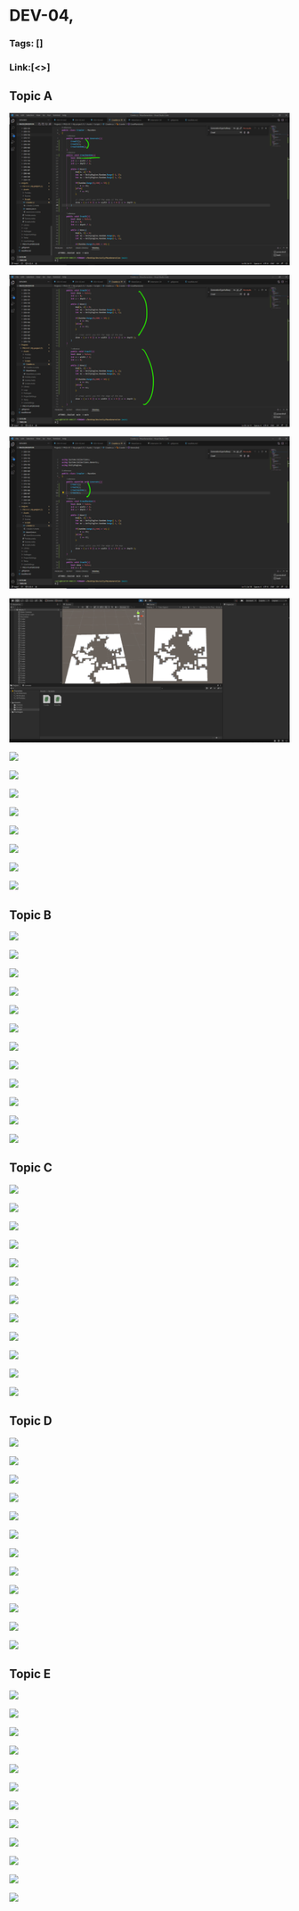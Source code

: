 # DEV-04,
### Tags: []
### Link:[<>]

## Topic A
![](../images/DEV-04/DEV-04-A1.png)

![](../images/DEV-04/DEV-04-A2.png)

![](../images/DEV-04/DEV-04-A3.png)

![](../images/DEV-04/DEV-04-A4.png)

![](../images/DEV-04/DEV-04-A5.png)

![](../images/DEV-04/DEV-04-A6.png)

![](../images/DEV-04/DEV-04-A7.png)

![](../images/DEV-04/DEV-04-A8.png)

![](../images/DEV-04/DEV-04-A9.png)

![](../images/DEV-04/DEV-04-A10.png)

![](../images/DEV-04/DEV-04-A11.png)

![](../images/DEV-04/DEV-04-A12.png)

## Topic B
![](../images/DEV-04/DEV-04-B1.png)

![](../images/DEV-04/DEV-04-B2.png)

![](../images/DEV-04/DEV-04-B3.png)

![](../images/DEV-04/DEV-04-B4.png)

![](../images/DEV-04/DEV-04-B5.png)

![](../images/DEV-04/DEV-04-B6.png)

![](../images/DEV-04/DEV-04-B7.png)

![](../images/DEV-04/DEV-04-B8.png)

![](../images/DEV-04/DEV-04-B9.png)

![](../images/DEV-04/DEV-04-B10.png)

![](../images/DEV-04/DEV-04-B11.png)

![](../images/DEV-04/DEV-04-B12.png)

## Topic C
![](../images/DEV-04/DEV-04-C1.png)

![](../images/DEV-04/DEV-04-C2.png)

![](../images/DEV-04/DEV-04-C3.png)

![](../images/DEV-04/DEV-04-C4.png)

![](../images/DEV-04/DEV-04-C5.png)

![](../images/DEV-04/DEV-04-C6.png)

![](../images/DEV-04/DEV-04-C7.png)

![](../images/DEV-04/DEV-04-C8.png)

![](../images/DEV-04/DEV-04-C9.png)

![](../images/DEV-04/DEV-04-C10.png)

![](../images/DEV-04/DEV-04-C11.png)

![](../images/DEV-04/DEV-04-C12.png)

## Topic D
![](../images/DEV-04/DEV-04-D1.png)

![](../images/DEV-04/DEV-04-D2.png)

![](../images/DEV-04/DEV-04-D3.png)

![](../images/DEV-04/DEV-04-D4.png)

![](../images/DEV-04/DEV-04-D5.png)

![](../images/DEV-04/DEV-04-D6.png)

![](../images/DEV-04/DEV-04-D7.png)

![](../images/DEV-04/DEV-04-D8.png)

![](../images/DEV-04/DEV-04-D9.png)

![](../images/DEV-04/DEV-04-D10.png)

![](../images/DEV-04/DEV-04-D11.png)

![](../images/DEV-04/DEV-04-D12.png)

## Topic E
![](../images/DEV-04/DEV-04-E1.png)

![](../images/DEV-04/DEV-04-E2.png)

![](../images/DEV-04/DEV-04-E3.png)

![](../images/DEV-04/DEV-04-E4.png)

![](../images/DEV-04/DEV-04-E5.png)

![](../images/DEV-04/DEV-04-E6.png)

![](../images/DEV-04/DEV-04-E7.png)

![](../images/DEV-04/DEV-04-E8.png)

![](../images/DEV-04/DEV-04-E9.png)

![](../images/DEV-04/DEV-04-E10.png)

![](../images/DEV-04/DEV-04-E11.png)

![](../images/DEV-04/DEV-04-E12.png)

